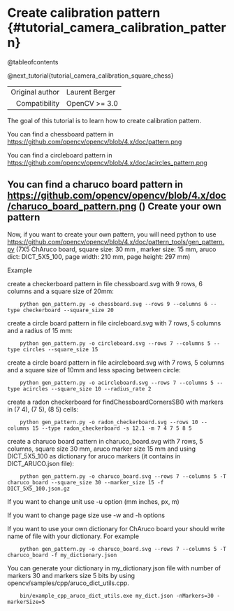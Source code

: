 Create calibration pattern {#tutorial_camera_calibration_pattern}
=========================================

@tableofcontents

@next_tutorial{tutorial_camera_calibration_square_chess}

|    |    |
| -: | :- |
| Original author | Laurent Berger |
| Compatibility | OpenCV >= 3.0 |


The goal of this tutorial is to learn how to create calibration pattern.

You can find a chessboard pattern in https://github.com/opencv/opencv/blob/4.x/doc/pattern.png

You can find a circleboard pattern in https://github.com/opencv/opencv/blob/4.x/doc/acircles_pattern.png

You can find a charuco board pattern in https://github.com/opencv/opencv/blob/4.x/doc/charuco_board_pattern.png
()
Create your own pattern
---------------

Now, if you want to create your own pattern, you will need python to use https://github.com/opencv/opencv/blob/4.x/doc/pattern_tools/gen_pattern.py
(7X5 ChAruco board, square size: 30 mm , marker size: 15 mm, aruco dict: DICT_5X5_100, page width: 210 mm, page height: 297 mm)

Example

create a checkerboard pattern in file chessboard.svg with 9 rows, 6 columns and a square size of 20mm:

        python gen_pattern.py -o chessboard.svg --rows 9 --columns 6 --type checkerboard --square_size 20

create a circle board pattern in file circleboard.svg with 7 rows, 5 columns and a radius of 15 mm:

        python gen_pattern.py -o circleboard.svg --rows 7 --columns 5 --type circles --square_size 15

create a circle board pattern in file acircleboard.svg with 7 rows, 5 columns and a square size of 10mm and less spacing between circle:

        python gen_pattern.py -o acircleboard.svg --rows 7 --columns 5 --type acircles --square_size 10 --radius_rate 2

create a radon checkerboard for findChessboardCornersSB() with markers in (7 4), (7 5), (8 5) cells:

        python gen_pattern.py -o radon_checkerboard.svg --rows 10 --columns 15 --type radon_checkerboard -s 12.1 -m 7 4 7 5 8 5

create a charuco board pattern in charuco_board.svg with 7 rows, 5 columns, square size 30 mm, aruco marker size 15 mm and using DICT_5X5_100 as dictionary for aruco markers (it contains in DICT_ARUCO.json file):

        python gen_pattern.py -o charuco_board.svg --rows 7 --columns 5 -T charuco_board --square_size 30 --marker_size 15 -f DICT_5X5_100.json.gz

If you want to change unit use -u option (mm inches, px, m)

If you want to change page size use -w and -h options

If you want to use your own dictionary for ChAruco board your should write name of file with your dictionary. For example

        python gen_pattern.py -o charuco_board.svg --rows 7 --columns 5 -T charuco_board -f my_dictionary.json

You can generate your dictionary in my_dictionary.json file with number of markers 30 and markers size 5 bits by using opencv/samples/cpp/aruco_dict_utils.cpp.

        bin/example_cpp_aruco_dict_utils.exe my_dict.json -nMarkers=30 -markerSize=5
